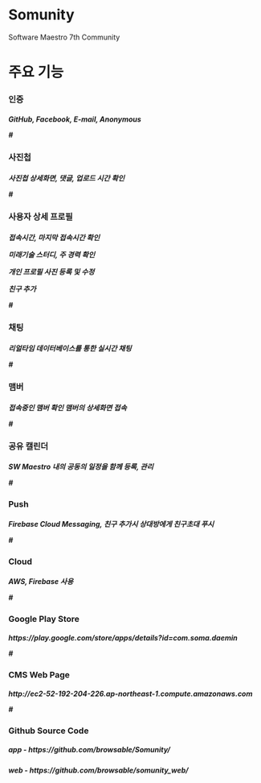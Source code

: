 # Somunity
Software Maestro 7th Community

# 주요 기능

<h3>인증
<h5>GitHub, Facebook, E-mail, Anonymous

#<h3>사진첩
<h5>사진첩 상세화면, 댓글, 업로드 시간 확인 

#<h3> 사용자 상세 프로필 
 <h5><p>접속시간, 마지막 접속시간 확인
 <p>미래기술 스터디, 주 경력 확인
 <p>개인 프로필 사진 등록 및 수정
 <p>친구 추가
 
#<h3>채팅
 <h5>리얼타임 데이터베이스를 통한 실시간 채팅 
 
#<h3>맴버
 <h5>접속중인 맴버 확인
 맴버의 상세화면 접속
 
#<h3>공유 캘린더
 <h5>SW Maestro 내의 공동의 일정을 함께 등록, 관리
 
#<h3>Push
<h5> Firebase Cloud Messaging, 친구 추가시 상대방에게 친구초대 푸시

#<h3>Cloud 
<h5> AWS, Firebase 사용

#<h3>Google Play Store
<h5>https://play.google.com/store/apps/details?id=com.soma.daemin

#<h3>CMS Web Page
<h5>http://ec2-52-192-204-226.ap-northeast-1.compute.amazonaws.com

#<h3>Github Source Code 
<h5>app - https://github.com/browsable/Somunity/
<h5>web - https://github.com/browsable/somunity_web/
